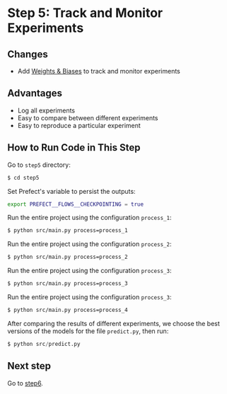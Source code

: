 # Step 5: Track and Monitor Experiments​

## Changes
* Add [Weights & Biases](https://wandb.ai) to track and monitor experiments

## Advantages
* Log all experiments
* Easy to compare between different experiments
* Easy to reproduce a particular experiment

## How to Run Code in This Step
Go to `step5` directory:
```bash
$ cd step5
```
Set Prefect's variable to persist the outputs:
```bash
export PREFECT__FLOWS__CHECKPOINTING = true
```
Run the entire project using the configuration `process_1`:
```bash
$ python src/main.py process=process_1
```

Run the entire project using the configuration `process_2`:
```bash
$ python src/main.py process=process_2
```

Run the entire project using the configuration `process_3`:
```bash
$ python src/main.py process=process_3
```

Run the entire project using the configuration `process_3`:
```bash
$ python src/main.py process=process_4
```

After comparing the results of different experiments, we choose the best versions of the models for the file `predict.py`, then run:

```python
$ python src/predict.py
```
## Next step
Go to [step6](../step6).
